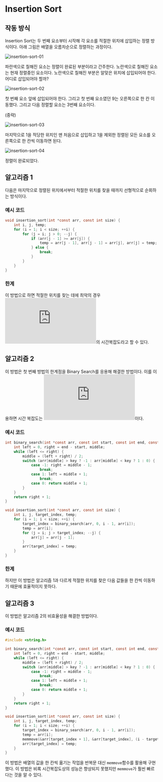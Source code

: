 # Insertion Sort

## 작동 방식

Insertion Sort는 두 번째 요소부터 시작해 각 요소를 적절한 위치에 삽입하는 정렬 방식이다. 아래 그림은 배열을 오름차순으로 정렬하는 과정이다.

![insertion-sort-01](Insertion%20Sort.assets/insertion-sort-01-1596721086438.svg)

파란색으로 칠해진 요소는 정렬이 완료된 부분이라고 간주한다. 노란색으로 칠해진 요소는 현재 정렬중인 요소이다. 노란색으로 칠해진 부분은 알맞은 위치에 삽입되어야 한다. 어디로 삽입되어야 할까?

![insertion-sort-02](Insertion%20Sort.assets/insertion-sort-02.svg)

첫 번째 요소 앞에 삽입되어야 한다. 그리고 첫 번째 요소였던 9는 오른쪽으로 한 칸 이동했다. 그리고 다음 정렬할 요소는 3번째 요소이다.

(중략)

![insertion-sort-03](Insertion%20Sort.assets/insertion-sort-03.svg)

마지막으로 1을 적당한 위치인 맨 처음으로 삽입하고 1을 제외한 정렬된 모든 요소를 오른쪽으로 한 칸씩 이동하면 된다.

![insertion-sort-04](Insertion%20Sort.assets/insertion-sort-04.svg)

정렬이 완료되었다.

## 알고리즘 1

다음은 마지막으로 정렬된 위치에서부터 적절한 위치를 찾을 때까지 선형적으로 순회하는 방식이다.

### 예시 코드

```c
void insertion_sort(int *const arr, const int size) {
    int i, j, temp;
    for (i = 1; i < size; ++i) {
        for (j = i; j > 0; --j) {
            if (arr[j - 1] >= arr[j]) {
                temp = arr[j - 1], arr[j - 1] = arr[j], arr[j] = temp;
            } else {
                break;    
            }
        }
    }
}
```

### 한계

이 방법으로 하면 적절한 위치를 찾는 데에 최악의 경우 ![O of n square](https://latex.codecogs.com/svg.latex?O%28n%5E%7B2%7D%29)의 시간복잡도라고 할 수 있다.

## 알고리즘 2

이 방법은 첫 번째 방법의 한계점을 Binary Search를 응용해 해결한 방법이다. 이를 이용하면 시간 복잡도는 ![O of n log n](https://latex.codecogs.com/svg.latex?O%28n%5Clog%20n%29)이다.

### 예시 코드

```c
int binary_search(int *const arr, const int start, const int end, const int key) {
    int left = 0, right = end - start, middle;
    while (left <= right) {
        middle = (left + right) / 2;
        switch (arr[middle] > key ? -1 : arr[middle] < key ? 1 : 0) {
            case -1: right = middle - 1;
                break;
            case 1: left = middle + 1;
                break;
            case 0: return middle + 1;
        }
    }
    return right + 1;
}

void insertion_sort(int *const arr, const int size) {
    int i, j, target_index, temp;
    for (i = 1; i < size; ++i) {
        target_index = binary_search(arr, 0, i - 1, arr[i]);
        temp = arr[i];
        for (j = i; j > target_index; --j) {
            arr[j] = arr[j - 1];
        }
        arr[target_index] = temp;
    }
}
```

### 한계

하지만 이 방법은 알고리즘 1과 다르게 적절한 위치를 찾은 다음 값들을 한 칸씩 이동하기 때문에 효율적이지 못하다.

## 알고리즘 3

이 방법은 알고리즘 2의 비효율성을 해결한 방법이다.

### 예시 코드

```c
#include <string.h>

int binary_search(int *const arr, const int start, const int end, const int key) {
    int left = 0, right = end - start, middle;
    while (left <= right) {
        middle = (left + right) / 2;
        switch (arr[middle] > key ? -1 : arr[middle] < key ? 1 : 0) {
            case -1: right = middle - 1;
                break;
            case 1: left = middle + 1;
                break;
            case 0: return middle + 1;
        }
    }
    return right + 1;
}

void insertion_sort(int *const arr, const int size) {
    int i, j, target_index, temp;
    for (i = 1; i < size; ++i) {
        target_index = binary_search(arr, 0, i - 1, arr[i]);
        temp = arr[i];
        memmove(&arr[target_index + 1], &arr[target_index], (i - target_index) * sizeof(arr[0]));
        arr[target_index] = temp;
    }
}
```

이 방법은 배열의 값을 한 칸씩 옮기는 작업을 반복문 대신 `memmove`함수를 활용해 구현했다. 이 방법은 비록 시간복잡도상의 성능은 향상되지 못했지만 `memmove`가 훨씬 빠르다는 것을 알 수 있다.